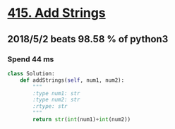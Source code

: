 # [415. Add Strings](https://leetcode.com/problems/add-strings/description/)

## 2018/5/2 beats 98.58 % of python3
### Spend 44 ms
```python
class Solution:
    def addStrings(self, num1, num2):
        """
        :type num1: str
        :type num2: str
        :rtype: str
        """
        return str(int(num1)+int(num2))
```

